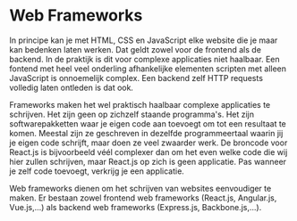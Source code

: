 # Web Frameworks

In principe kan je met HTML, CSS en JavaScript elke website die je maar kan bedenken laten werken. Dat geldt zowel voor de frontend als de backend. In de praktijk is dit voor complexe applicaties niet haalbaar. Een fontend met heel veel onderling afhankelijke elementen scripten met alleen JavaScript is onnoemelijk complex. Een backend zelf HTTP requests volledig laten ontleden is dat ook.

Frameworks maken het wel praktisch haalbaar complexe applicaties te schrijven. Het zijn geen op zichzelf staande programma's. Het zijn softwarepakketten waar je eigen code aan toevoegt om tot een resultaat te komen. Meestal zijn ze geschreven in dezelfde programmeertaal waarin jij je eigen code schrijft, maar doen ze veel zwaarder werk. De broncode voor React.js is bijvoorbeeld véél complexer dan om het even welke code die wij hier zullen schrijven, maar React.js op zich is geen applicatie. Pas wanneer je zelf code toevoegt, verkrijg je een applicatie.

Web frameworks dienen om het schrijven van websites eenvoudiger te maken. Er bestaan zowel frontend web frameworks (React.js, Angular.js, Vue.js,...) als backend web frameworks (Express.js, Backbone.js,...).